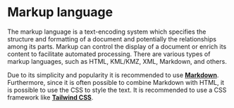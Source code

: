 # Markup language

The markup language is a text-encoding system which specifies the structure and formatting of a document and potentially the relationships among its parts. Markup can control the display of a document or enrich its content to facilitate automated processing. There are various types of markup languages, such as HTML, KML/KMZ, XML, Markdown, and others.

Due to its simplicity and popularity it is recommended to use [**Markdown**](/start/markup-markdown.md). Furthermore, since it is often possible to combine Markdown with HTML, it is possible to use the CSS to style the text. It is recommended to use a CSS framework like [**Tailwind CSS**](/start/markup-tailwindcss.md).
